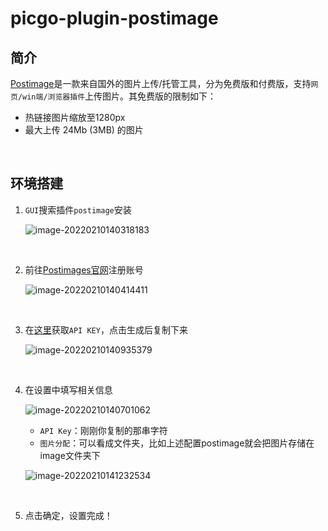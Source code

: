 # picgo-plugin-postimage

## 简介

[Postimage](https://postimages.org/)是一款来自国外的图片上传/托管工具，分为免费版和付费版，支持`网页/win端/浏览器插件`上传图片。其免费版的限制如下：

- 热链接图片缩放至1280px
- 最大上传 24Mb (3MB) 的图片

<br>

## 环境搭建

1. `GUI`搜索插件`postimage`安装

   ![image-20220210140318183](https://i.postimg.cc/wTXTJsMH/202202101403245.png)

   <br>

2. 前往[Postimages官网](https://postimages.org/)注册账号

   ![image-20220210140414411](https://i.postimg.cc/sgfQgJcb/202202101404530.png)

   <br>

3. 在[这里](https://postimages.org/login/api)获取`API KEY`，点击生成后复制下来

   ![image-20220210140935379](https://i.postimg.cc/sfbSHG5b/202202101409559.png)

   <br>

4. 在设置中填写相关信息

   ![image-20220210140701062](https://i.postimg.cc/k4Cz8Dp6/202202101407128.png)

   - `API Key`：刚刚你复制的那串字符
   - `图片分配`：可以看成文件夹，比如上述配置postimage就会把图片存储在image文件夹下

   ![image-20220210141232534](https://i.postimg.cc/7hQyXyCy/202202101412712.png)

   <br>

5. 点击确定，设置完成！

   
